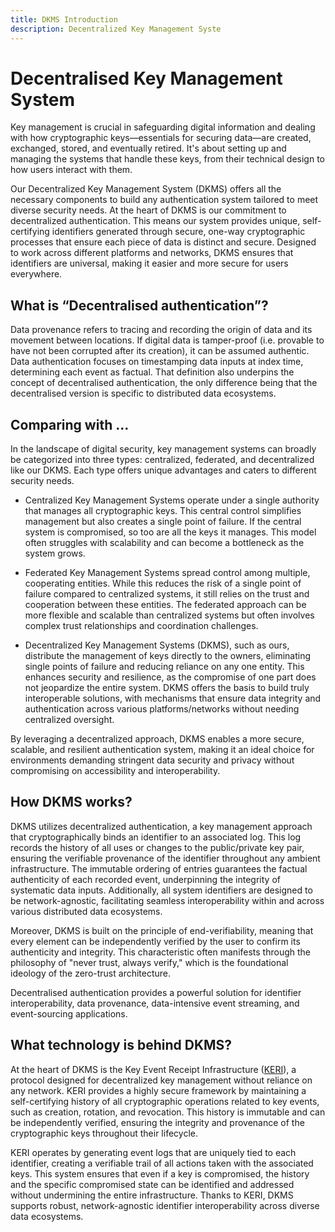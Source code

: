 ```yaml
---
title: DKMS Introduction
description: Decentralized Key Management Syste
---
```


# Decentralised Key Management System

Key management is crucial in safeguarding digital information and dealing with
how cryptographic keys—essentials for securing data—are created, exchanged,
stored, and eventually retired. It's about setting up and managing the systems
that handle these keys, from their technical design to how users interact with
them.

Our Decentralized Key Management System (DKMS) offers all the necessary
components to build any authentication system tailored to meet diverse security
needs. At the heart of DKMS is our commitment to decentralized authentication.
This means our system provides unique, self-certifying identifiers generated
through secure, one-way cryptographic processes that ensure each piece of data
is distinct and secure. Designed to work across different platforms and
networks, DKMS ensures that identifiers are universal, making it easier and
more secure for users everywhere.

## What is “Decentralised authentication”?

Data provenance refers to tracing and recording the origin of data and its
movement between locations. If digital data is tamper-proof (i.e. provable to
have not been corrupted after its creation), it can be assumed authentic. Data
authentication focuses on timestamping data inputs at index time, determining
each event as factual. That definition also underpins the concept of
decentralised authentication, the only difference being that the decentralised
version is specific to distributed data ecosystems.

## Comparing with ...

In the landscape of digital security, key management systems can broadly be
categorized into three types: centralized, federated, and decentralized like
our DKMS. Each type offers unique advantages and caters to different security
needs.

- Centralized Key Management Systems operate under a single authority that
  manages all cryptographic keys. This central control simplifies management
  but also creates a single point of failure. If the central system is
  compromised, so too are all the keys it manages. This model often struggles
  with scalability and can become a bottleneck as the system grows.

- Federated Key Management Systems spread control among multiple, cooperating
  entities. While this reduces the risk of a single point of failure compared
  to centralized systems, it still relies on the trust and cooperation between
  these entities. The federated approach can be more flexible and scalable than
  centralized systems but often involves complex trust relationships and
  coordination challenges.

- Decentralized Key Management Systems (DKMS), such as ours, distribute the
  management of keys directly to the owners, eliminating single points of
  failure and reducing reliance on any one entity. This enhances security and
  resilience, as the compromise of one part does not jeopardize the entire
  system. DKMS offers the basis to build truly interoperable solutions, with
  mechanisms that ensure data integrity and authentication across various
  platforms/networks without needing centralized oversight.

By leveraging a decentralized approach, DKMS enables a more secure, scalable,
and resilient authentication system, making it an ideal choice for environments
demanding stringent data security and privacy without compromising on
accessibility and interoperability.

## How DKMS works?

DKMS utilizes decentralized authentication, a key management approach that
cryptographically binds an identifier to an associated log. This log records
the history of all uses or changes to the public/private key pair, ensuring the
verifiable provenance of the identifier throughout any ambient infrastructure.
The immutable ordering of entries guarantees the factual authenticity of each
recorded event, underpinning the integrity of systematic data inputs.
Additionally, all system identifiers are designed to be network-agnostic,
facilitating seamless interoperability within and across various distributed
data ecosystems.

Moreover, DKMS is built on the principle of end-verifiability, meaning that
every element can be independently verified by the user to confirm its
authenticity and integrity. This characteristic often manifests through the
philosophy of "never trust, always verify," which is the foundational ideology
of the zero-trust architecture.

Decentralised authentication provides a powerful solution for identifier
interoperability, data provenance, data-intensive event streaming, and
event-sourcing applications.

## What technology is behind DKMS?

At the heart of DKMS is the Key Event Receipt Infrastructure
([KERI](https://keri.one/)), a protocol designed for decentralized key
management without reliance on any network. KERI provides a highly secure
framework by maintaining a self-certifying history of all cryptographic
operations related to key events, such as creation, rotation, and revocation.
This history is immutable and can be independently verified, ensuring the
integrity and provenance of the cryptographic keys throughout their lifecycle.

KERI operates by generating event logs that are uniquely tied to each
identifier, creating a verifiable trail of all actions taken with the
associated keys. This system ensures that even if a key is compromised, the
history and the specific compromised state can be identified and addressed
without undermining the entire infrastructure. Thanks to KERI, DKMS supports
robust, network-agnostic identifier interoperability across diverse data
ecosystems.
